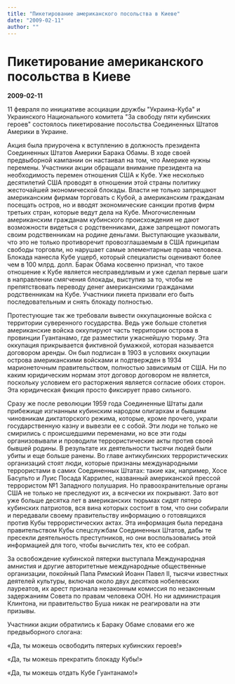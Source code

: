 ```yaml
---
title: "Пикетирование американского посольства в Киеве"
date: "2009-02-11"
author: ""
---
```


# Пикетирование американского посольства в Киеве

**2009-02-11** 

11 февраля по инициативе асоциации дружбы "Украина-Куба" и Украинского Национального комитета "За свободу пяти кубинских героев" состоялось пикетирование посольства Соединенных Штатов Америки в Украине.

Акция была приурочена к вступлению в должность президента Соединенных Штатов Америки Барака Обамы. В ходе своей предвыборной кампании он настаивал на том, что Америке нужны перемены. Участники акции обращали внимание президента на необходимость перемен отношения США к Кубе. Уже несколько десятилетий США проводят в отношении этой страны политику жесточайшей экономической блокады. Власти не только запрещают американским фирмам торговать с Кубой, а американским гражданам посещать остров, но и вводят экономические санкции против фирм третьих стран, которые ведут дела на Кубе. Многочисленным американским гражданам кубинского происхождения не дают возможности видеться с родственниками, даже запрещают помогать своим родственникам на родине деньгами. Выступающие указывали, что это не только противоречит  провозглашаемым в США принципам свободы торговли, но нарушает самые элементарные права человека. Блокада нанесла Кубе ущерб, который специалисты оценивают более чем в 100 млрд. долл. Барак Обама косвенно признал, что такое отношение к Кубе является несправедливым и уже сделал первые шаги в направлении смягчения блокады, выступив за то, чтобы не препятствовать переводу денег американскими гражданами родственникам на Кубе. Участники пикета призвали его быть последовательным и снять блокаду полностью.

Протестующие так же требовали вывести оккупационные войска с территории суверенного государства. Ведь уже больше столетия американские войска оккупируют часть территории острова в провинции Гуантанамо, где разместили ужаснейшую тюрьму. Эта оккупация прикрывается фиктивной бумажкой, которая называется договором аренды. Он был подписан в 1903 в условиях оккупации острова американскими войсками и подтвержден в 1934 марионеточным правительством, полностью зависимым от США. Ни по каким юридическим нормам этот договор договором не является, поскольку условием его расторжения является согласие обоих сторон. Эта юридическая фикция просто фиксирует право сильного.

Сразу же после революции 1959 года Соединенные Штаты дали прибежище изгнанным кубинским народом олигархам и бывшим чиновникам диктаторского режима, которые, кроме прочего, украли государственную казну и вывезли ее с собой. Эти люди не только не смирились с происшедшими переменами, но все эти годы организовывали и проводили террористические акты против своей бывшей родины. В результате их деятельности тысячи людей были убиты и еще больше ранены. Во главе антикубинских террористических организаций стоят люди, которые признаны международными террористами в самих Соединенных Штатах: такие как, например, Хосе Басульто и Луис Посада Каррилес, названный американской прессой террористом №1 Западного полушария. Но правоохранительные органы США не только не преследуют их, а всячески их покрывают. Зато вот уже больше десятка лет в американских тюрьмах сидят пятеро кубинских патриотов, вся вина которых состоит в том, что они собирали и передавали своему правительству информацию о готовящихся против Кубы террористических актах. Эта информация была передана правительством Кубы спецслужбам Соединенных Штатов, дабы те пресекли деятельность преступников, но они воспользовались этой информацией для того, чтобы вычислить тех, кто ее собрал.

За освобождение кубинской пятерки выступала Международная амнистия и другие авторитетные международные общественные организации, покойный Папа Римский Иоанн Павел II, тысячи известных деятелей культуры, включая около двух десятков нобелевских лауреатов, их арест признала незаконным комиссия по незаконным задержаниям Совета по правам человека ООН. Но ни администрация Клинтона, ни правительство Буша никак не реагировали на эти призывы.

Участники акции обратились к Бараку Обаме словами его же предвыборного слогана:

«Да, ты можешь освободить пятерых кубинских героев!»

«Да, ты можешь прекратить блокаду Кубы!»

«Да, ты можешь отдать Кубе Гуантанамо!»